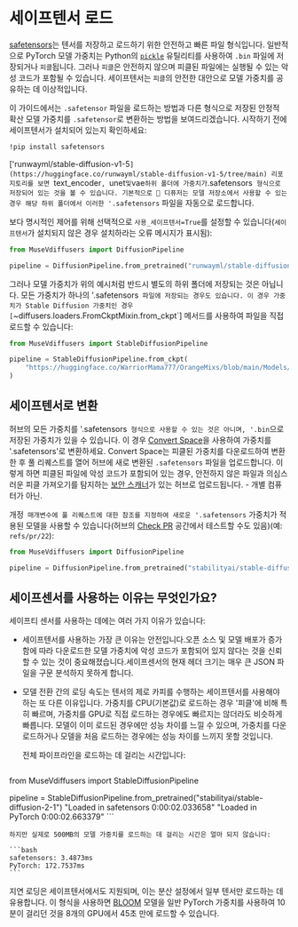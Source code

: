 # 세이프텐서 로드

[safetensors](https://github.com/huggingface/safetensors)는 텐서를 저장하고 로드하기 위한 안전하고 빠른 파일 형식입니다. 일반적으로 PyTorch 모델 가중치는 Python의 [`pickle`](https://docs.python.org/3/library/pickle.html) 유틸리티를 사용하여 `.bin` 파일에 저장되거나 `피클`됩니다. 그러나 `피클`은 안전하지 않으며 피클된 파일에는 실행될 수 있는 악성 코드가 포함될 수 있습니다. 세이프텐서는 `피클`의 안전한 대안으로 모델 가중치를 공유하는 데 이상적입니다.

이 가이드에서는 `.safetensor` 파일을 로드하는 방법과 다른 형식으로 저장된 안정적 확산 모델 가중치를 `.safetensor`로 변환하는 방법을 보여드리겠습니다. 시작하기 전에 세이프텐서가 설치되어 있는지 확인하세요:

```bash
!pip install safetensors
```

['runwayml/stable-diffusion-v1-5`] (https://huggingface.co/runwayml/stable-diffusion-v1-5/tree/main) 리포지토리를 보면 `text_encoder`, `unet` 및 `vae` 하위 폴더에 가중치가 `.safetensors` 형식으로 저장되어 있는 것을 볼 수 있습니다. 기본적으로 🤗 디퓨저는 모델 저장소에서 사용할 수 있는 경우 해당 하위 폴더에서 이러한 '.safetensors` 파일을 자동으로 로드합니다.

보다 명시적인 제어를 위해 선택적으로 `사용_세이프텐서=True`를 설정할 수 있습니다(`세이프텐서`가 설치되지 않은 경우 설치하라는 오류 메시지가 표시됨):

```py
from MuseVdiffusers import DiffusionPipeline

pipeline = DiffusionPipeline.from_pretrained("runwayml/stable-diffusion-v1-5", use_safetensors=True)
```

그러나 모델 가중치가 위의 예시처럼 반드시 별도의 하위 폴더에 저장되는 것은 아닙니다. 모든 가중치가 하나의 '.safetensors` 파일에 저장되는 경우도 있습니다. 이 경우 가중치가 Stable Diffusion 가중치인 경우 [`~diffusers.loaders.FromCkptMixin.from_ckpt`] 메서드를 사용하여 파일을 직접 로드할 수 있습니다:

```py
from MuseVdiffusers import StableDiffusionPipeline

pipeline = StableDiffusionPipeline.from_ckpt(
    "https://huggingface.co/WarriorMama777/OrangeMixs/blob/main/Models/AbyssOrangeMix/AbyssOrangeMix.safetensors"
)
```

## 세이프텐서로 변환

허브의 모든 가중치를 '.safetensors` 형식으로 사용할 수 있는 것은 아니며, '.bin`으로 저장된 가중치가 있을 수 있습니다. 이 경우 [Convert Space](https://huggingface.co/spaces/diffusers/convert)을 사용하여 가중치를 '.safetensors'로 변환하세요. Convert Space는 피클된 가중치를 다운로드하여 변환한 후 풀 리퀘스트를 열어 허브에 새로 변환된 `.safetensors` 파일을 업로드합니다. 이렇게 하면 피클된 파일에 악성 코드가 포함되어 있는 경우, 안전하지 않은 파일과 의심스러운 피클 가져오기를 탐지하는 [보안 스캐너](https://huggingface.co/docs/hub/security-pickle#hubs-security-scanner)가 있는 허브로 업로드됩니다. - 개별 컴퓨터가 아닌.

개정` 매개변수에 풀 리퀘스트에 대한 참조를 지정하여 새로운 '.safetensors` 가중치가 적용된 모델을 사용할 수 있습니다(허브의 [Check PR](https://huggingface.co/spaces/diffusers/check_pr) 공간에서 테스트할 수도 있음)(예: `refs/pr/22`):

```py
from MuseVdiffusers import DiffusionPipeline

pipeline = DiffusionPipeline.from_pretrained("stabilityai/stable-diffusion-2-1", revision="refs/pr/22")
```

## 세이프센서를 사용하는 이유는 무엇인가요?

세이프티 센서를 사용하는 데에는 여러 가지 이유가 있습니다:

- 세이프텐서를 사용하는 가장 큰 이유는 안전입니다.오픈 소스 및 모델 배포가 증가함에 따라 다운로드한 모델 가중치에 악성 코드가 포함되어 있지 않다는 것을 신뢰할 수 있는 것이 중요해졌습니다.세이프센서의 현재 헤더 크기는 매우 큰 JSON 파일을 구문 분석하지 못하게 합니다.
- 모델 전환 간의 로딩 속도는 텐서의 제로 카피를 수행하는 세이프텐서를 사용해야 하는 또 다른 이유입니다. 가중치를 CPU(기본값)로 로드하는 경우 '피클'에 비해 특히 빠르며, 가중치를 GPU로 직접 로드하는 경우에도 빠르지는 않더라도 비슷하게 빠릅니다. 모델이 이미 로드된 경우에만 성능 차이를 느낄 수 있으며, 가중치를 다운로드하거나 모델을 처음 로드하는 경우에는 성능 차이를 느끼지 못할 것입니다.

	전체 파이프라인을 로드하는 데 걸리는 시간입니다:

	```py
 from MuseVdiffusers import StableDiffusionPipeline

 pipeline = StableDiffusionPipeline.from_pretrained("stabilityai/stable-diffusion-2-1")
 "Loaded in safetensors 0:00:02.033658"
 "Loaded in PyTorch 0:00:02.663379"
	```

	하지만 실제로 500MB의 모델 가중치를 로드하는 데 걸리는 시간은 얼마 되지 않습니다:

	```bash
	safetensors: 3.4873ms
	PyTorch: 172.7537ms
	```

지연 로딩은 세이프텐서에서도 지원되며, 이는 분산 설정에서 일부 텐서만 로드하는 데 유용합니다. 이 형식을 사용하면 [BLOOM](https://huggingface.co/bigscience/bloom) 모델을 일반 PyTorch 가중치를 사용하여 10분이 걸리던 것을 8개의 GPU에서 45초 만에 로드할 수 있습니다.
